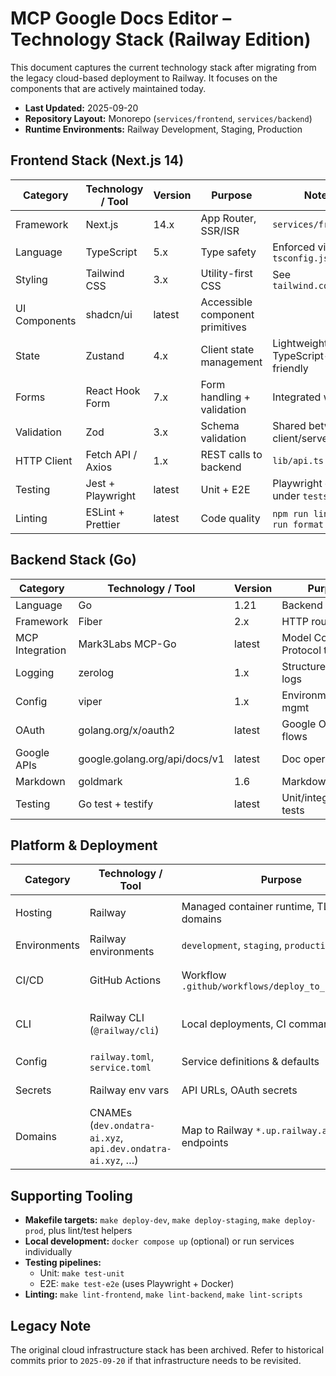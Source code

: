 # MCP Google Docs Editor – Technology Stack (Railway Edition)

This document captures the current technology stack after migrating from the legacy cloud-based deployment to Railway. It focuses on the components that are actively maintained today.

- **Last Updated:** 2025-09-20
- **Repository Layout:** Monorepo (`services/frontend`, `services/backend`)
- **Runtime Environments:** Railway Development, Staging, Production

## Frontend Stack (Next.js 14)

| Category | Technology / Tool | Version | Purpose | Notes |
|----------|-------------------|---------|---------|-------|
| Framework | Next.js | 14.x | App Router, SSR/ISR | `services/frontend` |
| Language | TypeScript | 5.x | Type safety | Enforced via `tsconfig.json` |
| Styling | Tailwind CSS | 3.x | Utility-first CSS | See `tailwind.config.ts` |
| UI Components | shadcn/ui | latest | Accessible component primitives | |
| State | Zustand | 4.x | Client state management | Lightweight, TypeScript-friendly |
| Forms | React Hook Form | 7.x | Form handling + validation | Integrated with Zod |
| Validation | Zod | 3.x | Schema validation | Shared between client/server |
| HTTP Client | Fetch API / Axios | 1.x | REST calls to backend | `lib/api.ts` |
| Testing | Jest + Playwright | latest | Unit + E2E | Playwright config under `tests/` |
| Linting | ESLint + Prettier | latest | Code quality | `npm run lint`, `npm run format` |

## Backend Stack (Go)

| Category | Technology / Tool | Version | Purpose | Notes |
|----------|-------------------|---------|---------|-------|
| Language | Go | 1.21 | Backend services | `services/backend` |
| Framework | Fiber | 2.x | HTTP routing | `cmd/main.go` |
| MCP Integration | Mark3Labs MCP-Go | latest | Model Context Protocol tools | Embedded in backend |
| Logging | zerolog | 1.x | Structured JSON logs | Output to stdout for Railway |
| Config | viper | 1.x | Environment/config mgmt | Reads Railway env vars |
| OAuth | golang.org/x/oauth2 | latest | Google OAuth flows | |
| Google APIs | google.golang.org/api/docs/v1 | latest | Doc operations | |
| Markdown | goldmark | 1.6 | Markdown parsing | |
| Testing | Go test + testify | latest | Unit/integration tests | `go test ./...` |

## Platform & Deployment

| Category | Technology / Tool | Purpose | Notes |
|----------|-------------------|---------|-------|
| Hosting | Railway | Managed container runtime, TLS, custom domains | Project ID `801ad5e0-95bf-4ce6-977e-6f2fa37529fd` |
| Environments | Railway environments | `development`, `staging`, `production` | Services: `frontend[-dev|-staging]`, `backend[-dev|-staging]` |
| CI/CD | GitHub Actions | Workflow `.github/workflows/deploy_to_railway.yml` | Branch-driven environment selection |
| CLI | Railway CLI (`@railway/cli`) | Local deployments, CI commands | `railway login`, `railway up --service ... --path-as-root ...` |
| Config | `railway.toml`, `service.toml` | Service definitions & defaults | Maintained at repo root |
| Secrets | Railway env vars | API URLs, OAuth secrets | Managed per service/environment |
| Domains | CNAMEs (`dev.ondatra-ai.xyz`, `api.dev.ondatra-ai.xyz`, …) | Map to Railway `*.up.railway.app` endpoints | Staging/prod domains in progress |

## Supporting Tooling

- **Makefile targets:** `make deploy-dev`, `make deploy-staging`, `make deploy-prod`, plus lint/test helpers
- **Local development:** `docker compose up` (optional) or run services individually
- **Testing pipelines:**
  - Unit: `make test-unit`
  - E2E: `make test-e2e` (uses Playwright + Docker)
- **Linting:** `make lint-frontend`, `make lint-backend`, `make lint-scripts`

## Legacy Note

The original cloud infrastructure stack has been archived. Refer to historical commits prior to `2025-09-20` if that infrastructure needs to be revisited.
